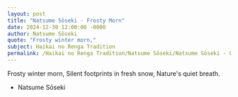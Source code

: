 ```yaml
---
layout: post
title: "Natsume Sōseki - Frosty Morn"
date: 2024-12-30 12:00:00 -0000
author: Natsume Sōseki
quote: "Frosty winter morn,"
subject: Haikai no Renga Tradition
permalink: /Haikai no Renga Tradition/Natsume Sōseki/Natsume Sōseki - Frosty Morn
---
```


Frosty winter morn,
Silent footprints in fresh snow,
Nature's quiet breath.

- Natsume Sōseki
